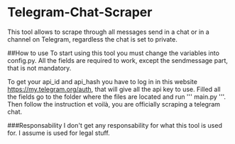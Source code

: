 # Telegram-Chat-Scraper
This tool allows to scrape through all messages send in a chat or in a channel on Telegram, regardless the chat is set to private.

##How to use
To start using this tool you must change the variables into config.py. All the fields are required to work, except the sendmessage part, that is not mandatory.

To get your api_id and api_hash you have to log in in this website https://my.telegram.org/auth, that will give all the api key to use.
Filled all the fields go to the folder where the files are located and run ''' main.py '''. Then follow the instruction et voilà, you are officially scraping a telegram chat.

###Responsability
I don't get any responsability for what this tool is used for. I assume is used for legal stuff.
